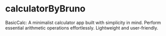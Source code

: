 # calculatorByBruno
BasicCalc: A minimalist calculator app built with simplicity in mind. Perform essential arithmetic operations effortlessly. Lightweight and user-friendly.
